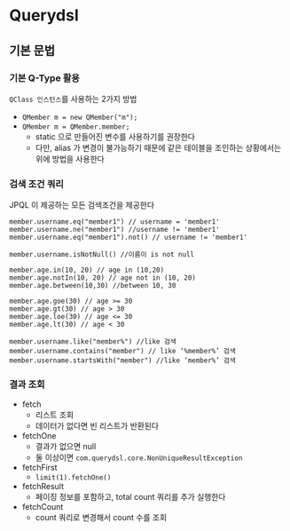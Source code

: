 # Querydsl

## 기본 문법

### 기본 Q-Type 활용

`QClass 인스턴스`를 사용하는 2가지 방법
- `QMember m = new QMember("m");`
- `QMember m = QMember.member;`
  - static 으로 만들어진 변수를 사용하기를 권장한다
  - 다만, alias 가 변경이 불가능하기 때문에 같은 테이블을 조인하는 상황에서는 위에 방법을 사용한다

### 검색 조건 쿼리

JPQL 이 제공하는 모든 검색조건을 제공한다
```
member.username.eq("member1") // username = 'member1'
member.username.ne("member1") //username != 'member1'
member.username.eq("member1").not() // username != 'member1'

member.username.isNotNull() //이름이 is not null

member.age.in(10, 20) // age in (10,20)
member.age.notIn(10, 20) // age not in (10, 20)
member.age.between(10,30) //between 10, 30

member.age.goe(30) // age >= 30
member.age.gt(30) // age > 30
member.age.loe(30) // age <= 30
member.age.lt(30) // age < 30

member.username.like("member%") //like 검색
member.username.contains("member") // like ‘%member%’ 검색
member.username.startsWith("member") //like ‘member%’ 검색
```

### 결과 조회

- fetch
  - 리스트 조회
  - 데이터가 없다면 빈 리스트가 반환된다
- fetchOne
  - 결과가 없으면 null
  - 둘 이상이면 `com.querydsl.core.NonUniqueResultException`
- fetchFirst
  - `limit(1).fetchOne()`
- fetchResult
  - 페이징 정보를 포함하고, total count 쿼리를 추가 실행한다
- fetchCount
  - count 쿼리로 변경해서 count 수를 조회
